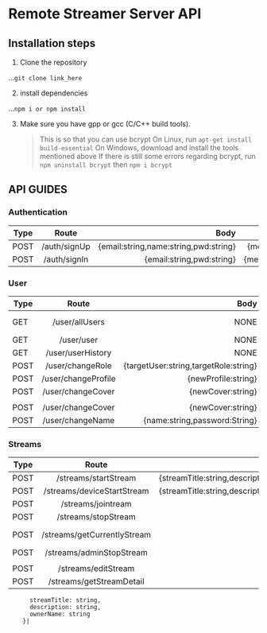 # Remote Streamer Server API

## Installation steps

1. Clone the repository

...`git clone link_here`

2. install dependencies

...`npm i or npm install`

3. Make sure you have gpp or gcc (C/C++ build tools).
   > This is so that you can use bcrypt
   > On Linux, run `apt-get install build-essential`
   > On Windows, download and install the tools mentioned above
   > If there is still some errors regarding bcrypt, run `npm uninstall bcrypt` then `npm i bcrypt`

## API GUIDES

### Authentication

| Type |    Route     |                                  Body |                  Response                   |
| ---- | :----------: | ------------------------------------: | :-----------------------------------------: |
| POST | /auth/signUp | {email:string,name:string,pwd:string} | {message:string or err:any, errCode:string} |
| POST | /auth/signIn |             {email:string,pwd:string} | {message:any,success:boolean,token:string}  |

### User

| Type |        Route        |                                  Body | Header | Response                                                                                              |
| ---- | :-----------------: | ------------------------------------: | :----: | ----------------------------------------------------------------------------------------------------- |
| GET  |   /user/allUsers    |                                  NONE | Token  | Array of {email:string,name:string,role:string,isStreaming:boolean,profilePic:string,coverPic:string} |
| GET  |     /user/user      |                                  NONE | Token  | {email:string,name:string,role:string}                                                                |
| GET  |  /user/userHistory  |                                  NONE | Token  | {message:any,success:boolean}                                                                         |
| POST |  /user/changeRole   | {targetUser:string,targetRole:string} | Token  | {message:string,errCode?:any}                                                                         |
| POST | /user/changeProfile |                   {newProfile:string} | Token  | {message:string,success:boolean}                                                                      |
| POST |  /user/changeCover  |                     {newCover:string} | Token  | {message:string,success:boolean}                                                                      |
|  |
| POST |  /user/changeCover  |                     {newCover:string} | Token  | {message:string,success:boolean}                                                                      |
| POST |  /user/changeName   |         {name:string,password:String} | Token  | {message:string,errCode?:boolean}                                                                     |

### Streams

| Type |            Route            |                                                                                        Body | Header | Response                                                                                                                                                                                         |
| ---- | :-------------------------: | ------------------------------------------------------------------------------------------: | :----: | ------------------------------------------------------------------------------------------------------------------------------------------------------------------------------------------------ |
| POST |    /streams/startStream     | {streamTitle:string,description:string,isPrivate:boolean,password?:string,thumbnail:string} | Token  | {streamCode:string,title:string,description:string}                                                                                                                                              |
| POST | /streams/deviceStartStream  | {streamTitle:string,description:string,isPrivate:boolean,password?:string,thumbnail:string} | Token  | {email:string,name:string,role:string}                                                                                                                                                           |
| POST |     /streams/jointream      |                                                        {streamCode:string,password?:string} | Token  | {options:object,domain:string,role:string,name:string} or {message:any,errCode:any}                                                                                                              |
| POST |     /streams/stopStream     |                                                                                        NONE | Token  | {message:string,status:boolean}                                                                                                                                                                  |
| POST | /streams/getCurrentlyStream |                                                               {limit:string,status:boolean} | Token  | Array of {streamCode:string,streamTitle:string,description:string,thumbnail:string,isPrivate:boolean,password:string,owner:string,ownerName:string,date:Date,isActive:boolean,streamFrom:string} |
| POST |  /streams/adminStopStream   |                                                                         {streamCode:string} | Token  | {message:string,errCode:string}                                                                                                                                                                  |
|  |
| POST |     /streams/editStream     |                               { streamCode:string, streamTitle:string, description:string } | Token  | {message:string,errCode?:boolean}                                                                                                                                                                |
| POST |  /streams/getStreamDetail   |                                                                         {streamCode:string} | Token  | streamCode: string,                                                                                                                                                                              |

          streamTitle: string,
          description: string,
          ownerName: string
        }|
